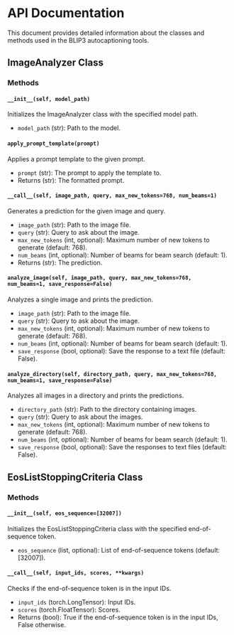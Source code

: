 # API Documentation

This document provides detailed information about the classes and methods used in the BLIP3 autocaptioning tools.

## ImageAnalyzer Class

### Methods

#### `__init__(self, model_path)`

Initializes the ImageAnalyzer class with the specified model path.

- `model_path` (str): Path to the model.

#### `apply_prompt_template(prompt)`

Applies a prompt template to the given prompt.

- `prompt` (str): The prompt to apply the template to.
- Returns (str): The formatted prompt.

#### `__call__(self, image_path, query, max_new_tokens=768, num_beams=1)`

Generates a prediction for the given image and query.

- `image_path` (str): Path to the image file.
- `query` (str): Query to ask about the image.
- `max_new_tokens` (int, optional): Maximum number of new tokens to generate (default: 768).
- `num_beams` (int, optional): Number of beams for beam search (default: 1).
- Returns (str): The prediction.

#### `analyze_image(self, image_path, query, max_new_tokens=768, num_beams=1, save_response=False)`

Analyzes a single image and prints the prediction.

- `image_path` (str): Path to the image file.
- `query` (str): Query to ask about the image.
- `max_new_tokens` (int, optional): Maximum number of new tokens to generate (default: 768).
- `num_beams` (int, optional): Number of beams for beam search (default: 1).
- `save_response` (bool, optional): Save the response to a text file (default: False).

#### `analyze_directory(self, directory_path, query, max_new_tokens=768, num_beams=1, save_response=False)`

Analyzes all images in a directory and prints the predictions.

- `directory_path` (str): Path to the directory containing images.
- `query` (str): Query to ask about the images.
- `max_new_tokens` (int, optional): Maximum number of new tokens to generate (default: 768).
- `num_beams` (int, optional): Number of beams for beam search (default: 1).
- `save_response` (bool, optional): Save the responses to text files (default: False).

## EosListStoppingCriteria Class

### Methods

#### `__init__(self, eos_sequence=[32007])`

Initializes the EosListStoppingCriteria class with the specified end-of-sequence token.

- `eos_sequence` (list, optional): List of end-of-sequence tokens (default: [32007]).

#### `__call__(self, input_ids, scores, **kwargs)`

Checks if the end-of-sequence token is in the input IDs.

- `input_ids` (torch.LongTensor): Input IDs.
- `scores` (torch.FloatTensor): Scores.
- Returns (bool): True if the end-of-sequence token is in the input IDs, False otherwise.
